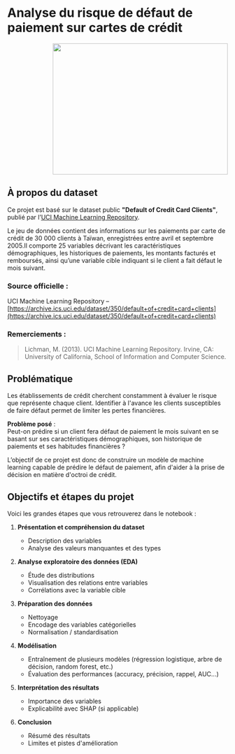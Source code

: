# Analyse du risque de défaut de paiement sur cartes de crédit


<p align="right">
    <img src="https://github.com/user-attachments/assets/beefdb17-7ee5-4864-b8cb-014f00ab10bf" width='400' height="300"/>
</p>

## À propos du dataset

Ce projet est basé sur le dataset public **"Default of Credit Card Clients"**, publié par l’[UCI Machine Learning Repository](https://archive.ics.uci.edu/dataset/350/default+of+credit+card+clients).

Le jeu de données contient des informations sur les paiements par carte de crédit de 30 000 clients à Taïwan, enregistrées entre avril et septembre 2005.Il comporte 25 variables décrivant les caractéristiques démographiques, les historiques de paiements, les montants facturés et remboursés, ainsi qu’une variable cible indiquant si le client a fait défaut le mois suivant.

### Source officielle :
UCI Machine Learning Repository – [https://archive.ics.uci.edu/dataset/350/default+of+credit+card+clients](https://archive.ics.uci.edu/dataset/350/default+of+credit+card+clients)

### Remerciements :
 > Lichman, M. (2013). UCI Machine Learning Repository. Irvine, CA: University of California, School of Information and Computer Science.

## Problématique

Les établissements de crédit cherchent constamment à évaluer le risque que représente chaque client. Identifier à l'avance les clients susceptibles de faire défaut permet de limiter les pertes financières.

**Problème posé** :  
Peut-on prédire si un client fera défaut de paiement le mois suivant en se basant sur ses caractéristiques démographiques, son historique de paiements et ses habitudes financières ?

L’objectif de ce projet est donc de construire un modèle de machine learning capable de prédire le défaut de paiement, afin d'aider à la prise de décision en matière d'octroi de crédit.

## Objectifs et étapes du projet

Voici les grandes étapes que vous retrouverez dans le notebook :

1. **Présentation et compréhension du dataset**
   - Description des variables
   - Analyse des valeurs manquantes et des types

2. **Analyse exploratoire des données (EDA)**
   - Étude des distributions
   - Visualisation des relations entre variables
   - Corrélations avec la variable cible

3. **Préparation des données**
   - Nettoyage
   - Encodage des variables catégorielles
   - Normalisation / standardisation

4. **Modélisation**
   - Entraînement de plusieurs modèles (régression logistique, arbre de décision, random forest, etc.)
   - Évaluation des performances (accuracy, précision, rappel, AUC...)

5. **Interprétation des résultats**
   - Importance des variables
   - Explicabilité avec SHAP (si applicable)

6. **Conclusion**
   - Résumé des résultats
   - Limites et pistes d'amélioration
